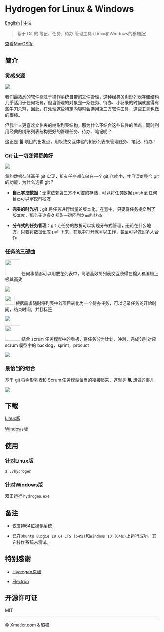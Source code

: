 # Hydrogen for Linux & Windows

[English](https://github.com/Xmader/hydrogen/tree/linux) | [中文](https://coding.net/u/xmader/p/hydrogen/git/blob/linux/README_zh.md)

> 基于 Git 的 笔记、任务、待办 管理工具 (Linux和Windows的移植版)

[查看MacOS版](https://coding.net/u/xmader/p/hydrogen/git/tree/darwin)

## 简介

### 灵感来源 

![](http://origingroup.tech/imgs/sec1-branding.png)

我们最熟悉的软件莫过于操作系统自带的文件管理，这种经典的树形列表存储结构几乎适用于任何场景，但当管理的对象是一条任务、待办、小记录的时候就显得有些牛刀杀鸡，因此，在处理这些特定内容时会选用第三方软件工具，这些工具也做的很棒。

但我个人更喜欢文件夹的树形列表结构，那为什么不结合这些软件的优点，同时利用经典的树形列表结构更好的管理任务、待办、笔记呢？

这正是 **氢** 项目的出发点，用极致交互体验的树形列表来管理任务、笔记、待办！

### Git 让一切变得更美好 

![](http://origingroup.tech/imgs/history.png)

氢的数据存储基于 git 实现，所有任务都存储在一个 git 仓库中，并且深度整合 git 的功能，为什么选择 git？

* **自己掌控数据**：无需依赖第三方不可控的存储，可以将任务数据 push 到任何自己可以掌控的地方

* **完美的时光机**：git 将任务进行增量的版本化，在氢中，只要将任务提交到了版本库，那么无论多久都能一键回到之前的状态

* **分布式的任务管理**：git 让任务的数据可以实现分布式管理，无论在什么地方，只要将数据仓库 pull 下来，在氢中打开就可以工作，甚至可以做到多人合作

### 任务的三部曲 

<img src="http://origingroup.tech/imgs/task-step-1.png" style="width: 50px;"> 任何事情都可以用放在列表中，简洁高效的列表交互使得在输入和编辑上极其高效

![](http://origingroup.tech/imgs/flowy.png)

<img src="http://origingroup.tech/imgs/task-step-2.png" style="width: 30px;"> 根据需求随时将列表中的项目转化为一个待办任务，可以记录任务的开始时间，结束时间，并打标签

![](http://origingroup.tech/imgs/detail.png)

<img src="http://origingroup.tech/imgs/task-step-3.png" style="width: 50px;"> 结合 scrum 任务模型中的看板，将任务分为计划，冲刺，完成分别对应 scrum 模型中的 backlog，sprint，product

![](http://origingroup.tech/imgs/kanban.png)

### 最恰当的组合 

基于 git 将树形列表和 Scrum 任务模型恰当的衔接起来，这就是 **氢** 想做的事儿 

![](http://origingroup.tech/imgs/main.png)

## 下载

[Linux版](https://xmader.oss-cn-shanghai.aliyuncs.com/hydrogen-linux.zip)

[Windows版](https://xmader.oss-cn-shanghai.aliyuncs.com/hydrogen-windows.zip)

## 使用

### 针对Linux版

```bash
$ ./hydrogen
```

### 针对Windows版

双击运行 `hydrogen.exe`

## 备注

* 仅支持64位操作系统

* 已在`Ubuntu Budgie 18.04 LTS (64位)`和`Windows 10 (64位)`上运行成功，其它操作系统未测试。

## 特别感谢

* [Hydrogen原版](http://origingroup.tech)

* [Electron](https://electronjs.org/)

## 开源许可证

MIT

---

© [Xmader.com](https://www.xmader.com/) & 超猫